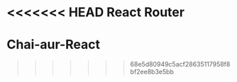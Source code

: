 <<<<<<< HEAD
React Router
=======
# Chai-aur-React
>>>>>>> 68e5d80949c5acf28635117958f8bf2ee8b3e5bb

